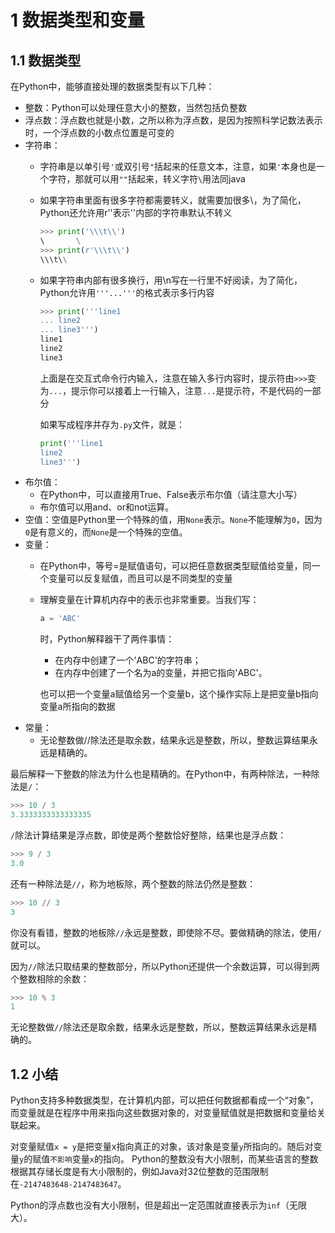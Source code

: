  # 1 数据类型和变量  
## 1.1 数据类型
在Python中，能够直接处理的数据类型有以下几种：
- 整数：Python可以处理任意大小的整数，当然包括负整数
- 浮点数：浮点数也就是小数，之所以称为浮点数，是因为按照科学记数法表示时，一个浮点数的小数点位置是可变的
- 字符串：
    - 字符串是以单引号`'`或双引号`"`括起来的任意文本，注意，如果`'`本身也是一个字符，那就可以用`""`括起来，转义字符`\`用法同java
    - 如果字符串里面有很多字符都需要转义，就需要加很多\，为了简化，Python还允许用r''表示''内部的字符串默认不转义
        ```py
        >>> print('\\\t\\')
        \       \
        >>> print(r'\\\t\\')
        \\\t\\
        ```
    - 如果字符串内部有很多换行，用\n写在一行里不好阅读，为了简化，Python允许用```'''...'''```的格式表示多行内容
        ```py
        >>> print('''line1
        ... line2
        ... line3''')
        line1
        line2
        line3
        ```
        上面是在交互式命令行内输入，注意在输入多行内容时，提示符由`>>>`变为`...`，提示你可以接着上一行输入，注意`...`是提示符，不是代码的一部分

        如果写成程序并存为`.py`文件，就是：   
        ```py
        print('''line1
        line2
        line3''')
        ```
- 布尔值：
    - 在Python中，可以直接用True、False表示布尔值（请注意大小写）
    - 布尔值可以用and、or和not运算。
- 空值：空值是Python里一个特殊的值，用`None`表示。`None`不能理解为`0`，因为`0`是有意义的，而`None`是一个特殊的空值。
- 变量：
    - 在Python中，等号=是赋值语句，可以把任意数据类型赋值给变量，同一个变量可以反复赋值，而且可以是不同类型的变量
    - 理解变量在计算机内存中的表示也非常重要。当我们写：
        ```py
        a = 'ABC'
        ```
        时，Python解释器干了两件事情：
        - 在内存中创建了一个'ABC'的字符串；
        - 在内存中创建了一个名为a的变量，并把它指向'ABC'。

        也可以把一个变量a赋值给另一个变量b，这个操作实际上是把变量b指向变量a所指向的数据
- 常量：  
    - 无论整数做//除法还是取余数，结果永远是整数，所以，整数运算结果永远是精确的。

最后解释一下整数的除法为什么也是精确的。在Python中，有两种除法，一种除法是`/`：
```py
>>> 10 / 3
3.3333333333333335
```
`/`除法计算结果是浮点数，即使是两个整数恰好整除，结果也是浮点数：
```py
>>> 9 / 3
3.0
```
还有一种除法是`//`，称为地板除，两个整数的除法仍然是整数：
```py
>>> 10 // 3
3
```
你没有看错，整数的地板除`//`永远是整数，即使除不尽。要做精确的除法，使用`/`就可以。

因为`//`除法只取结果的整数部分，所以Python还提供一个余数运算，可以得到两个整数相除的余数：
```py
>>> 10 % 3
1
```
无论整数做`//`除法还是取余数，结果永远是整数，所以，整数运算结果永远是精确的。

## 1.2 小结
Python支持多种数据类型，在计算机内部，可以把任何数据都看成一个“对象”，而变量就是在程序中用来指向这些数据对象的，对变量赋值就是把数据和变量给关联起来。

对变量赋值`x = y`是把变量x指向真正的对象，该对象是变量`y`所指向的。随后对变量`y`的赋值`不影响`变量`x`的指向。
Python的整数没有大小限制，而某些语言的整数根据其存储长度是有大小限制的，例如Java对32位整数的范围限制在`-2147483648-2147483647`。

Python的浮点数也没有大小限制，但是超出一定范围就直接表示为`inf`（无限大）。
